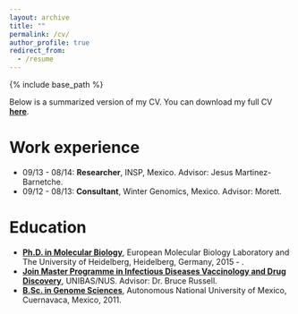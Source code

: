 ```yaml
---
layout: archive
title: ""
permalink: /cv/
author_profile: true
redirect_from:
  - /resume
---
```


{% include base_path %}

Below is a summarized version of my CV. You can download my full CV **[here](/files/cv/cv_reyes.pdf)**.

Work experience
======

* 09/13 - 08/14: **Researcher**, INSP, Mexico. Advisor: Jesus Martinez-Barnetche.
* 09/12 - 08/13: **Consultant**, Winter Genomics, Mexico. Advisor: Morett.

Education
======
* **[Ph.D. in Molecular Biology](https://www.embl.de/training/eipp/)**, European Molecular Biology Laboratory and The University of Heidelberg, Heidelberg, Germany, 2015 - .
* **[Join Master Programme in Infectious Diseases Vaccinology and Drug Discovery]()**, UNIBAS/NUS. Advisor: Dr. Bruce Russell.
* **[B.Sc. in Genome Sciences](http://www.lcg.unam.mx/about)**, Autonomous National University of Mexico, Cuernavaca, Mexico, 2011.